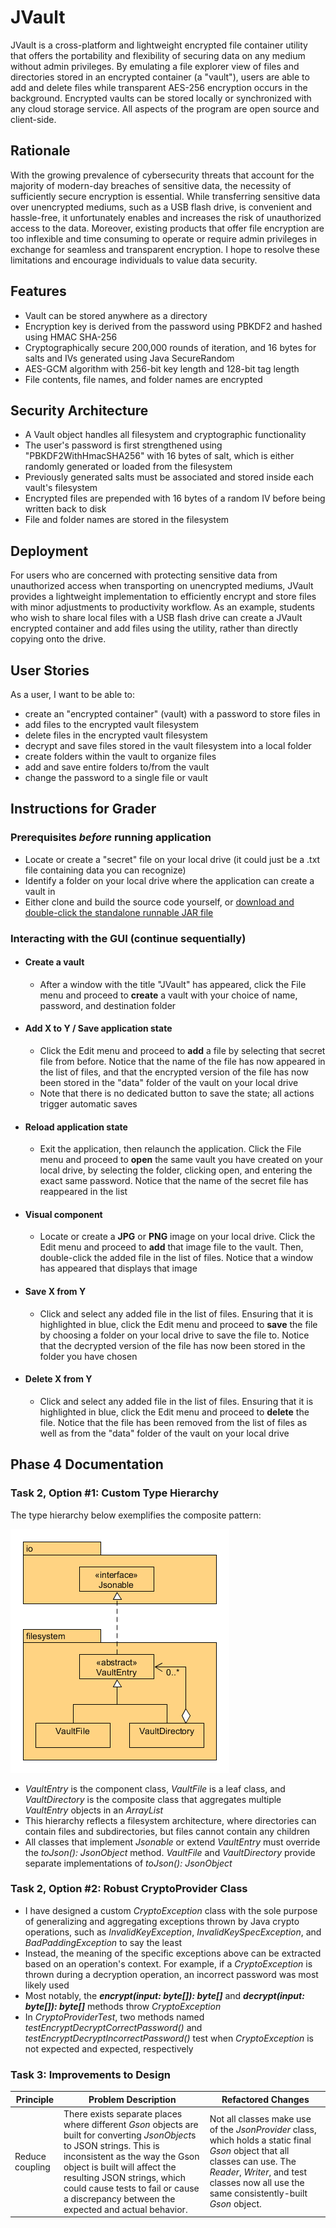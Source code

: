# JVault

JVault is a cross-platform and lightweight encrypted file container utility that offers the portability and flexibility
of securing data on any medium without admin privileges. By emulating a file explorer view of files and directories
stored in an encrypted container (a "vault"), users are able to add and delete files while transparent AES-256
encryption occurs in the background. Encrypted vaults can be stored locally or synchronized with any cloud storage
service. All aspects of the program are open source and client-side.

## Rationale

With the growing prevalence of cybersecurity threats that account for the majority of modern-day breaches of sensitive
data, the necessity of sufficiently secure encryption is essential. While transferring sensitive data over unencrypted
mediums, such as a USB flash drive, is convenient and hassle-free, it unfortunately enables and increases the risk of
unauthorized access to the data. Moreover, existing products that offer file encryption are too inflexible and time
consuming to operate or require admin privileges in exchange for seamless and transparent encryption. I hope to resolve
these limitations and encourage individuals to value data security.

## Features

- Vault can be stored anywhere as a directory
- Encryption key is derived from the password using PBKDF2 and hashed using HMAC SHA-256
- Cryptographically secure 200,000 rounds of iteration, and 16 bytes for salts and IVs generated using Java
    SecureRandom
- AES-GCM algorithm with 256-bit key length and 128-bit tag length
- File contents, file names, and folder names are encrypted

## Security Architecture

- A Vault object handles all filesystem and cryptographic functionality
- The user's password is first strengthened using "PBKDF2WithHmacSHA256" with 16 bytes of salt, which is either randomly
  generated or loaded from the filesystem
- Previously generated salts must be associated and stored inside each vault's filesystem
- Encrypted files are prepended with 16 bytes of a random IV before being written back to disk
- File and folder names are stored in the filesystem

## Deployment

For users who are concerned with protecting sensitive data from unauthorized access when transporting on unencrypted
mediums, JVault provides a lightweight implementation to efficiently encrypt and store files with minor adjustments to
productivity workflow. As an example, students who wish to share local files with a USB flash drive can create a JVault
encrypted container and add files using the utility, rather than directly copying onto the drive.

## User Stories

As a user, I want to be able to:

- create an "encrypted container" (vault) with a password to store files in
- add files to the encrypted vault filesystem
- delete files in the encrypted vault filesystem
- decrypt and save files stored in the vault filesystem into a local folder
- create folders within the vault to organize files
- add and save entire folders to/from the vault
- change the password to a single file or vault

## Instructions for Grader

### Prerequisites *before* running application

- Locate or create a "secret" file on your local drive (it could just be a .txt file containing data you can recognize)
- Identify a folder on your local drive where the application can create a vault in
- Either clone and build the source code yourself, or [download and double-click the standalone runnable JAR file](https://github.students.cs.ubc.ca/cpsc210-2019w-t2/project_d1z2b/releases)

### Interacting with the GUI (continue sequentially)

- #### Create a vault

  - After a window with the title "JVault" has appeared, click the File menu and proceed to **create** a vault with your choice of name, password, and destination folder

- #### Add X to Y / Save application state

  - Click the Edit menu and proceed to **add** a file by selecting that secret file from before. Notice that the name of the file has now appeared in the list of files, and that the encrypted version of the file has now been stored in the "data" folder of the vault on your local drive
  - Note that there is no dedicated button to save the state; all actions trigger automatic saves

- #### Reload application state

  - Exit the application, then relaunch the application. Click the File menu and proceed to **open** the same vault you have created on your local drive, by selecting the folder, clicking open, and entering the exact same password. Notice that the name of the secret file has reappeared in the list

- #### Visual component

  - Locate or create a **JPG** or **PNG** image on your local drive. Click the Edit menu and proceed to **add** that image file to the vault. Then, double-click the added file in the list of files. Notice that a window has appeared that displays that image

- #### Save X from Y

  - Click and select any added file in the list of files. Ensuring that it is highlighted in blue, click the Edit menu and proceed to **save** the file by choosing a folder on your local drive to save the file to. Notice that the decrypted version of the file has now been stored in the folder you have chosen

- #### Delete X from Y

  - Click and select any added file in the list of files. Ensuring that it is highlighted in blue, click the Edit menu and proceed to **delete** the file. Notice that the file has been removed from the list of files as well as from the "data" folder of the vault on your local drive

## Phase 4 Documentation

### Task 2, Option #1: Custom Type Hierarchy

The type hierarchy below exemplifies the composite pattern:

![Filesystem type hierarchy](JVault-UML-Filesystem-Hierarchy.png)

- *VaultEntry* is the component class, *VaultFile* is a leaf class, and *VaultDirectory* is the composite class that
  aggregates multiple *VaultEntry* objects in an *ArrayList*
- This hierarchy reflects a filesystem architecture, where directories can contain files and subdirectories, but files
  cannot contain any children
- All classes that implement *Jsonable* or extend *VaultEntry* must override the *toJson(): JsonObject* method.
  *VaultFile* and *VaultDirectory* provide separate implementations of *toJson(): JsonObject*

### Task 2, Option #2: Robust CryptoProvider Class

- I have designed a custom *CryptoException* class with the sole purpose of generalizing and aggregating exceptions
  thrown by Java crypto operations, such as *InvalidKeyException*, *InvalidKeySpecException*, and *BadPaddingException*
  to say the least
- Instead, the meaning of the specific exceptions above can be extracted based on an operation's context. For example,
  if a *CryptoException* is thrown during a decryption operation, an incorrect password was most likely used
- Most notably, the ***encrypt(input: byte[]): byte[]*** and ***decrypt(input: byte[]): byte[]*** methods throw
  *CryptoException*
- In *CryptoProviderTest*, two methods named *testEncryptDecryptCorrectPassword()* and
  *testEncryptDecryptIncorrectPassword()* test when *CryptoException* is not expected and expected, respectively

### Task 3: Improvements to Design

Principle | Problem Description | Refactored Changes
---|---|---
Reduce coupling | There exists separate places where different *Gson* objects are built for converting *JsonObject*s to JSON strings. This is inconsistent as the way the Gson object is built will affect the resulting JSON strings, which could cause tests to fail or cause a discrepancy between the expected and actual behavior. | Not all classes make use of the *JsonProvider* class, which holds a static final *Gson* object that all classes can use. The *Reader*, *Writer*, and test classes now all use the same consistently-built *Gson* object.
